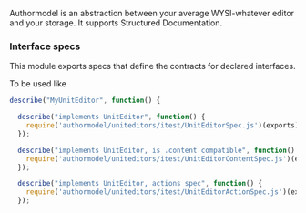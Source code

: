 Authormodel is an abstraction between your average WYSI-whatever editor and your storage. It supports Structured Documentation.

### Interface specs

This module exports specs that define the contracts for declared interfaces.

To be used like
```javascript
describe("MyUnitEditor", function() {

  describe("implements UnitEditor", function() {
    require('authormodel/uniteditors/itest/UnitEditorSpec.js')(exports);
  });

  describe("implements UnitEditor, is .content compatible", function() {
    require('authormodel/uniteditors/itest/UnitEditorContentSpec.js')(exports);
  });

  describe("implements UnitEditor, actions spec", function() {
    require('authormodel/uniteditors/itest/UnitEditorActionSpec.js')(exports);
  });
```
